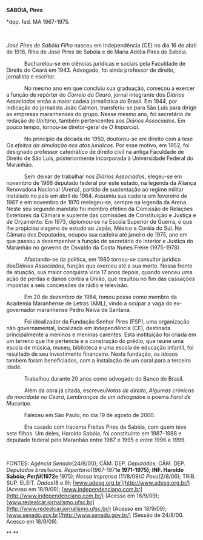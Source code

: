 **SABÓIA, Pires**

\*dep. fed. MA 1967-1975.

           

*José Pires de Sabóia Filho* nasceu em Independência (CE) no dia 16 de
abril de 1916, filho de José Pires de Sabóia e de Maria Adélia Pires de
Sabóia.

            Bacharelou-se em ciências jurídicas e sociais pela Faculdade
de Direito do Ceará em 1943. Advogado, foi ainda professor de direito,
jornalista e escritor.

            No mesmo ano em que concluiu sua graduação, começou a
exercer a função de repórter do *Correio do Ceará*, jornal integrante
dos *Diários Associados* então a maior cadeia jornalística do Brasil. Em
1944, por indicação do jornalista João Calmon, transferiu-se para São
Luís para dirigir as empresas maranhenses do grupo. Nesse mesmo ano, foi
secretário de redação do *Unitário*, também pertencentes aos *Diários
Associados*. Em pouco tempo, tornou-se diretor-geral de *O Imparcial*.

            No princípio da década de 1950, doutorou-se em direito com a
tese *Os efeitos da simulação nos atos jurídicos.* Por esse motivo, em
1952, foi designado professor catedrático de direito civil na antiga
Faculdade de Direito de São Luís, posteriormente incorporada à
Universidade Federal do Maranhão.

            Sem deixar de trabalhar nos *Diários Associados*, elegeu-se
em novembro de 1966 deputado federal por este estado, na legenda da
Aliança Renovadora Nacional (Arena), partido de sustentação ao regime
militar instalado no país em abril de 1964. Assumiu sua cadeira em
fevereiro de 1967 e em novembro de 1970 reelegeu-se, sempre na legenda
da Arena. Neste seu segundo mandato foi membro efetivo da Comissão de
Relações Exteriores da Câmara e suplente das comissões de Constituição e
Justiça e de Orçamento. Em 1973, diplomou-se na Escola Superior de
Guerra, o que lhe propiciou viagens de estudo ao Japão, México e Coréia
do Sul. Na Câmara dos Deputados, ocupou sua cadeira até janeiro de 1975,
ano em que passou a desempenhar a função de secretário do Interior e
Justiça do Maranhão no governo de Osvaldo da Costa Nunes Freire
(1975-1978).

            Afastando-se da política, em 1980 tornou-se consultor
jurídico dos*Diários Associados*, função que exerceu até a sua morte.
Nessa frente de atuação, sua maior conquista viria 17 anos depois,
quando venceu uma ação de perdas e danos contra a União, que resultou no
fim das cassações impostas a seis concessões de rádio e televisão.

            Em 20 de dezembro de 1984, tomou posse como membro da
Academia Maranhense de Letras (AML), vindo a ocupar a vaga do
ex-governador maranhense Pedro Neiva de Santana.

            Foi idealizador da Fundação Senhor Pires (FSP), uma
organização não governamental, localizada em Independência (CE),
destinada principalmente a meninos e meninas carentes. Esta instituição
foi criada em um terreno que lhe pertencia e a construção do prédio, que
reúne uma escola de música, museu, biblioteca e uma escola de educação
infantil, foi resultado de seu investimento financeiro. Nesta fundação,
os idosos também foram beneficiados, com a instalação de um coral para a
terceira idade.

            Trabalhou durante 20 anos como advogado do Banco do Brasil.

            Além da obra já citada, escreveu*Notas de direito*, *Algumas
crônicas da mocidade no Ceará*, *Lembranças de um advogado*e o poema
*Farol de Mucuripe.*

            Faleceu em São Paulo, no dia 19 de agosto de 2000.

            Era casado com Iracema Freitas Pires de Sabóia, com quem
teve sete filhos. Um deles, Haroldo Sabóia, foi constituinte em
1987-1988 e deputado federal pelo Maranhão entre 1987 e 1995 e entre
1996 e 1999.

           

FONTES: *Agência Senado*(24/8/00); CÂM. DEP. *Deputados*; CÂM. DEP.
*Deputados brasileiros. Repertório*(1967-1971**e 1971-1975); INF.
Haroldo Sabóia; *Perfil*(1972**e 1975); *Nossa Imprensa* (11/8/09)*O
Povo*(2/8/06); TRIB. SUP. ELEIT. *Dados*(8 e 9);
[www.adesg.org.br](http://www.adesg.org.br/) (Acesso em 18/9/09);
[www.independenciano.com.br](http://www.independenciano.com.br/) (Acesso
em 18/9/09);
[www.redealcar.jornalismo.ufsc.br](http://www.redealcar.jornalismo.ufsc.br/)
(Acesso em 18/9/09); [www.senado.gov.br](http://www.senado.gov.br/)
(Sessão de 24/8/00. Acesso em 18/9/09).

** **

